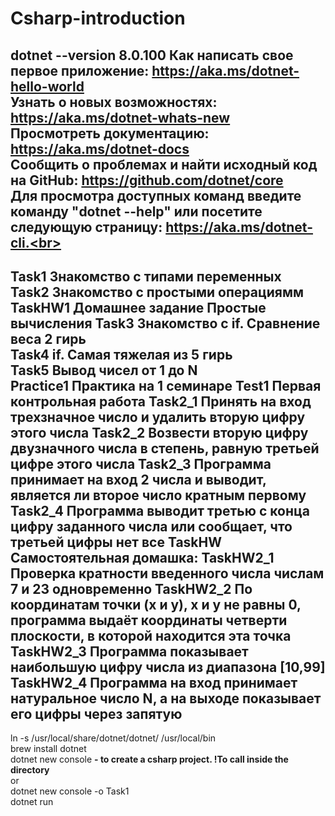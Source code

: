 # Csharp-introduction
dotnet --version
8.0.100
Как написать свое первое приложение: https://aka.ms/dotnet-hello-world <br>
Узнать о новых возможностях: https://aka.ms/dotnet-whats-new <br>
Просмотреть документацию: https://aka.ms/dotnet-docs <br>
Сообщить о проблемах и найти исходный код на GitHub: https://github.com/dotnet/core <br>
Для просмотра доступных команд введите команду "dotnet --help" или посетите следующую страницу: https://aka.ms/dotnet-cli.<br>
---------------------------------------------------------
Task1 Знакомство с типами переменных <br>
Task2 Знакомство с простыми операциямм <br>
TaskHW1 Домашнее задание Простые вычисления
Task3 Знакомство с if. Сравнение веса 2 гирь  <br>
Task4 if. Самая тяжелая из 5 гирь <br>
Task5 Вывод чисел от 1 до N <br>
Practice1 Практика на 1 семинаре
Test1 Первая контрольная работа
Task2_1 Принять на вход трехзначное число и удалить вторую цифру этого числа
Task2_2 Возвести вторую цифру двузначного числа в степень, равную третьей цифре этого числа
Task2_3 Программа принимает на вход 2 числа и выводит, является ли второе число кратным первому
Task2_4 Программа выводит третью с конца цифру заданного числа или сообщает, что третьей цифры нет
все TaskHW Самостоятельная домашка:
TaskHW2_1 Проверка кратности введенного числа числам 7 и 23 одновременно
TaskHW2_2 По координатам точки (x и y), x и y не равны 0, программа выдаёт координаты четверти плоскости, в которой находится эта точка
TaskHW2_3 Программа показывает наибольшую цифру числа из диапазона [10,99]
TaskHW2_4 Программа на вход принимает натуральное число N, а на выходе показывает его цифры через запятую
-----------------------------
ln -s /usr/local/share/dotnet/dotnet/ /usr/local/bin<br>
brew install dotnet<br>
dotnet new console **- to create a csharp project. !To call inside the directory**<br>
or<br>
dotnet new console -o Task1<br>
dotnet run<br>

